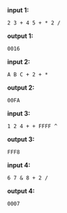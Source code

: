 **input 1:**
```
2 3 + 4 5 + * 2 /
```
**output 1:**
```
0016
```

**input 2:**
```
A B C + 2 + * 
```
**output 2:**
```
00FA
```

**input 3:**
```
1 2 4 + + FFFF ^
```
**output 3:**
```
FFF8
```

**input 4:**
```
6 7 & 8 + 2 /
```
**output 4:**
```
0007
```
